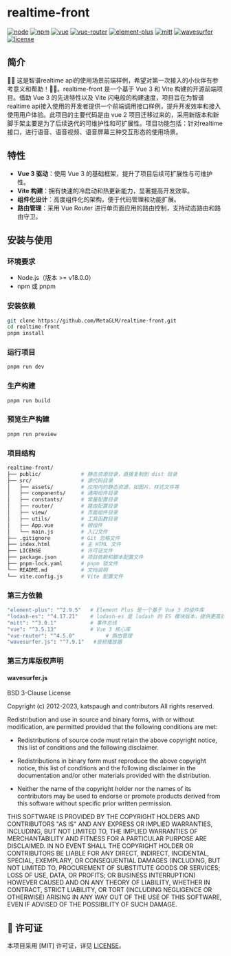 # realtime-front

[![node](https://img.shields.io/badge/node-18.18.0-green.svg)](https://github.com/nodejs/node)
[![npm](https://img.shields.io/badge/npm-9.8.1-brightgreen.svg)](https://github.com/npm/npm)
[![vue](https://img.shields.io/badge/vue-3.5.13-brightgreen.svg)](https://github.com/vuejs/vue)
[![vue-router](https://img.shields.io/badge/vue--router-4.5.0-brightgreen.svg)](https://github.com/vuejs/vue-router)
[![element-plus](https://img.shields.io/badge/element--plus-2.9.5-brightgreen.svg)](https://github.com/element-plus/element-plus)
[![mitt](https://img.shields.io/badge/mitt-3.0.1-brightgreen.svg)](https://github.com/developit/mitt)
[![wavesurfer](https://img.shields.io/badge/wavesurfer-7.9.1-brightgreen.svg)](https://github.com/katspaugh/wavesurfer.js)
[![license](https://img.shields.io/badge/License-MIT-yellow.svg)](LICENSE.md)


## 简介
🎉🎉 这是智谱realtime api的使用场景前端样例，希望对第一次接入的小伙伴有参考意义和帮助！🎉🎉。realtime-front 是一个基于 Vue 3 和 Vite 构建的开源前端项目。借助 Vue 3 的先进特性以及 Vite 闪电般的构建速度，项目旨在为智谱realtime api接入使用的开发者提供一个前端调用接口样例，提升开发效率和接入使用用户体验。此项目的主要代码是由 vue 2 项目迁移过来的，采用新版本和新脚手架主要是为了后续迭代的可维护性和可扩展性。项目功能包括：针对realtime接口，进行语音、语音视频、语音屏幕三种交互形态的使用场景。

## 特性
- **Vue 3 驱动**：使用 Vue 3 的基础框架，提升了项目后续可扩展性与可维护性。
- **Vite 构建**：拥有快速的冷启动和热更新能力，显著提高开发效率。
- **组件化设计**：高度组件化的架构，便于代码管理和功能扩展。
- **路由管理**：采用 Vue Router 进行单页面应用的路由控制，支持动态路由和路由守卫。

## 安装与使用

### 环境要求
- Node.js（版本 >= v18.0.0）
- npm 或 pnpm

### 安装依赖
```bash
git clone https://github.com/MetaGLM/realtime-front.git
cd realtime-front
pnpm install
```

### 运行项目
```bash
pnpm run dev
```

### 生产构建
```bash
pnpm run build
```

### 预览生产构建
```bash
pnpm run preview
```

### 项目结构
```bash
realtime-front/
├── public/             # 静态资源目录，直接复制到 dist 目录
├── src/                # 源代码目录
│   ├── assets/         # 应用内的静态资源，如图片、样式文件等
│   ├── components/     # 通用组件目录
│   ├── constants/      # 常量配置目录
│   ├── router/         # 路由配置目录
│   ├── view/           # 页面组件目录
│   ├── utils/          # 工具函数目录
│   ├── App.vue         # 根组件
│   └── main.js         # 入口文件
├── .gitignore          # Git 忽略文件
├── index.html          # 主 HTML 文件
├── LICENSE             # 许可证文件
├── package.json        # 项目依赖和脚本配置文件
├── pnpm-lock.yaml      # pnpm 锁文件
└── README.md           # 文档说明
└── vite.config.js      # Vite 配置文件
```

### 第三方依赖
```bash
"element-plus": "^2.9.5"   # Element Plus 是一个基于 Vue 3 的组件库
"lodash-es": "^4.17.21"    # lodash-es 是 lodash 的 ES 模块版本，提供更高效的函数式编程工具
"mitt": "^3.0.1"           # 事件总线
"vue": "^3.5.13"           # Vue 3 核心库
"vue-router": "^4.5.0"          # 路由管理
"wavesurfer.js": "^7.9.1"   #音频播放器
```
### 第三方库版权声明
#### wavesurfer.js
BSD 3-Clause License

Copyright (c) 2012-2023, katspaugh and contributors
All rights reserved.

Redistribution and use in source and binary forms, with or without
modification, are permitted provided that the following conditions are met:

* Redistributions of source code must retain the above copyright notice, this
  list of conditions and the following disclaimer.

* Redistributions in binary form must reproduce the above copyright notice,
  this list of conditions and the following disclaimer in the documentation
  and/or other materials provided with the distribution.

* Neither the name of the copyright holder nor the names of its
  contributors may be used to endorse or promote products derived from
  this software without specific prior written permission.

THIS SOFTWARE IS PROVIDED BY THE COPYRIGHT HOLDERS AND CONTRIBUTORS "AS IS"
AND ANY EXPRESS OR IMPLIED WARRANTIES, INCLUDING, BUT NOT LIMITED TO, THE
IMPLIED WARRANTIES OF MERCHANTABILITY AND FITNESS FOR A PARTICULAR PURPOSE ARE
DISCLAIMED. IN NO EVENT SHALL THE COPYRIGHT HOLDER OR CONTRIBUTORS BE LIABLE
FOR ANY DIRECT, INDIRECT, INCIDENTAL, SPECIAL, EXEMPLARY, OR CONSEQUENTIAL
DAMAGES (INCLUDING, BUT NOT LIMITED TO, PROCUREMENT OF SUBSTITUTE GOODS OR
SERVICES; LOSS OF USE, DATA, OR PROFITS; OR BUSINESS INTERRUPTION) HOWEVER
CAUSED AND ON ANY THEORY OF LIABILITY, WHETHER IN CONTRACT, STRICT LIABILITY,
OR TORT (INCLUDING NEGLIGENCE OR OTHERWISE) ARISING IN ANY WAY OUT OF THE USE
OF THIS SOFTWARE, EVEN IF ADVISED OF THE POSSIBILITY OF SUCH DAMAGE.


## 📄 许可证
本项目采用 [MIT] 许可证，详见 [LICENSE](./LICENSE.md)。